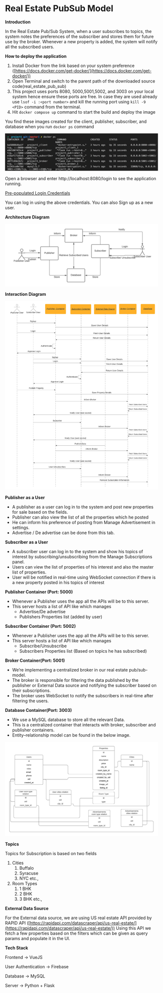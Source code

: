 # Real Estate PubSub Model

**Introduction**

In the Real Estate Pub/Sub System, when a user subscribes to topics, the system notes the preferences of the subscriber and stores them for future use by the broker. Whenever a new property is added, the system will notify all the subscribed users.

**How to deploy the application**

1. Install Docker from the link based on your system preference ([https://docs.docker.com/get-docker/](https://docs.docker.com/get-docker/))
2. Open Terminal and switch to the parent path of the downloaded source code(real_estate_pub_sub)
3. This project uses ports 8080, 5000,5001,5002, and 3003 on your local system hence ensure these ports are free. In case they are used already use `lsof -i :<port number>` and kill the running port using `kill -9 <PID>` command from the terminal.
4. Hit `docker compose up` command to start the build and deploy the image

You find these images created for the client, publisher, subscriber, and database when you run `docker ps` command

![Screen Shot 2021-10-23 at 10.32.30 PM.png](asset-md/Screen_Shot_2021-10-23_at_10.32.30_PM.png)

Open a browser and enter http://localhost:8080/login to see the application running.

[Pre-populated Login Credentials](https://www.notion.so/214e3136b14c43eeb3d14f7e4fb1b85b)

You can log in using the above credentials. You can also Sign up as a new user.

**Architecture Diagram**

![Blank diagram (2).jpeg](<asset-md/Blank_diagram_(2).jpeg>)

**Interaction Diagram**

![Real Estate Pub Sub Sequence diagram (6).jpeg](<asset-md/Real_Estate_Pub_Sub_Sequence_diagram_(6).jpeg>)

**Publisher as a User**

- A publisher as a user can log in to the system and post new properties for sale based on the fields.
- Publisher can also view the list of all the properties which he posted
- He can inform his preference of posting from Manage Advertisement in settings.
- Advertise / De advertise can be done from this tab.

**Subscriber as a User**

- A subscriber user can log in to the system and show his topics of interest by subscribing/unsubscribing from the Manage Subscriptions panel.
- Users can view the list of properties of his interest and also the master list of properties.
- User will be notified in real-time using WebSocket connection if there is a new property posted in his topics of interest

**Publisher Container (Port: 5000)**

- Whenever a Publisher uses the app all the APIs will be to this server.
- This server hosts a list of API like which manages
  - Advertise/De advertise
  - Publishers Properties list (added by user)

**Subscriber Container (Port: 5002)**

- Whenever a Publisher uses the app all the APIs will be to this server.
- This server hosts a list of API like which manages
  - Subscribe/Unsubscribe
  - Subscribers Properties list (Based on topics he has subscribed)

**Broker Container(Port: 5001)**

- We’re implementing a centralized broker in our real estate pub/sub-model.
- The broker is responsible for filtering the data published by the publisher or External Data source and notifying the subscriber based on their subscriptions.
- The broker uses WebSocket to notify the subscribers in real-time after filtering the users.

**Database Container(Port: 3003)**

- We use a MySQL database to store all the relevant Data.
- This is a centralized container that interacts with broker, subscriber and publisher containers.
- Entity–relationship model can be found in the below image.

![Pub_Sub ER diagram (1).jpeg](<asset-md/Pub_Sub_ER_diagram_(1).jpeg>)

**Topics**

Topics for Subscription is based on two fields

1. Cities
   1. Buffalo
   2. Syracuse
   3. NYC etc.,
2. Room Types
   1. 1 BHK
   2. 2 BHK
   3. 3 BHK etc.,

**External Data Source**

For the External data source, we are using US real estate API provided by RAPID API ([https://rapidapi.com/datascraper/api/us-real-estate/](https://rapidapi.com/datascraper/api/us-real-estate/)) Using this API we fetch a few properties based on the filters which can be given as query params and populate it in the UI.

**Tech Stack**

Frontend → VueJS

User Authentication → Firebase

Database → MySQL

Server → Python + Flask
